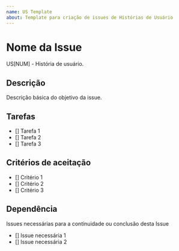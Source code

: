 ```yaml
---
name: US Template
about: Template para criação de issues de Histórias de Usuário
---
```


# Nome da Issue

US[NUM] - História de usuário.

## Descrição

Descrição básica do objetivo da issue.

## Tarefas

- [] Tarefa 1
- [] Tarefa 2
- [] Tarefa 3

## Critérios de aceitação

- [] Critério 1
- [] Critério 2
- [] Critério 3

## Dependência

Issues necessárias para a continuidade ou conclusão desta Issue

- [] Issue necessária 1
- [] Issue necessária 2
